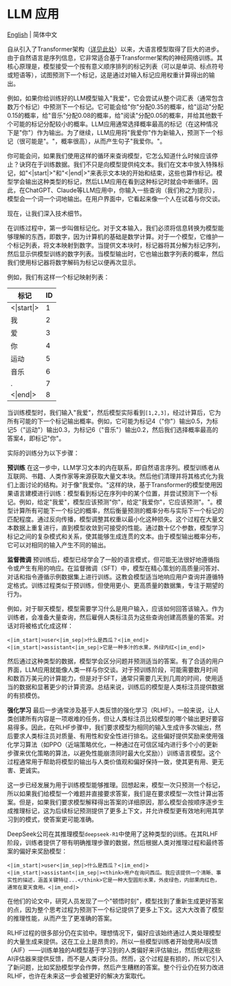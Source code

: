 # LLM 应用

[English](./index.md) | 简体中文

自从引入了Transformer架构（[详见此处](../04/index_zh-CN.md)）以来，大语言模型取得了巨大的进步。由于自然语言是序列信息，它非常适合基于Transformer架构的神经网络训练。其核心原理是，模型接受一个按有意义顺序排列的标记列表（可以是单词、标点符号或短语等），试图预测下一个标记，这是通过对输入标记应用权重计算得出的输出。

例如，如果你给训练好的LLM模型输入"我爱"，它会尝试从整个词汇表（通常包含数万个标记）中预测下一个标记。它可能会给"你"分配0.35的概率，给"运动"分配0.15的概率，给"音乐"分配0.08的概率，给"阅读"分配0.05的概率，并给其他数千个可能的标记分配较小的概率。LLM应用通常选择概率最高的标记（在这种情况下是"你"）作为输出。为了继续，LLM应用将"我爱你"作为新输入，预测下一个标记（很可能是"。"，概率很高），从而产生句子"我爱你。"。

你可能会问，如果我们使用这样的循环来查询模型，它怎么知道什么时候应该停止？诀窍在于训练数据。我们不只是向模型提供纯文本。我们在文本中放入特殊标记，如"<|start|>"和"<|end|>"来表示文本块的开始和结束，这些也算作标记。模型学会输出这种类型的标记，然后LLM应用在看到这种标记时就会中断循环。因此，在ChatGPT、Claude等LLM应用中，你输入一些查询（我们称之为提示），模型会一个词一个词地输出。在用户界面中，它看起来像一个人在试着与你交谈。

现在，让我们深入技术细节。

在训练过程中，第一步叫做标记化。对于文本输入，我们必须将信息转换为模型能够理解的东西，即数字，因为计算机的基础是数学计算。对于一个模型，它维护一个标记列表，将文本映射到数字。当提供文本块时，标记器将其分解为标记序列，然后显示供模型训练的数字列表。当模型输出时，它也输出数字列表的概率，然后我们使用标记器将数字解码为标记以便再次显示。

例如，我们有这样一个标记映射列表：

| 标记 | ID |
|------|-----|
| <\|start\|> | 1 |
| 我 | 2 |
| 爱 | 3 |
| 你 | 4 |
| 运动 | 5 |
| 音乐 | 6 |
| . | 7 |
| <\|end\|> | 8 |

当训练模型时，我们输入"我爱"，然后模型实际看到`[1,2,3]`，经过计算后，它为所有可能的下一个标记输出概率。例如，它可能为标记4（"你"）输出0.5，为标记5（"运动"）输出0.3，为标记6（"音乐"）输出0.2，然后我们选择概率最高的答案4，即标记"你"。

实际的训练分为以下步骤：

**预训练**
在这一步中，LLM学习文本的内在联系，即自然语言序列。模型训练者从互联网、书籍、人类作家等来源获取大量文本块。然后他们清理并将其格式化为我们上面讨论的结构。对于像"我爱你。"这样的块，基于Transformer的模型使用因果语言建模进行训练：模型看到标记在序列中的某个位置，并尝试预测下一个标记。例如，给定"我爱"，模型应该预测"你"，给定"我爱你"，它应该预测"。"。模型计算所有可能下一个标记的概率，然后衡量预测的概率分布与实际下一个标记的匹配程度。通过反向传播，模型调整其权重以最小化这种损失。这个过程在大量文本数据上重复进行，直到模型收敛到可接受的性能。通过数十亿个参数，模型学习标记之间的复杂模式和关系，使其能够生成连贯的文本。由于模型输出概率分布，它可以对相同的输入产生不同的输出。

**监督微调**
预训练后，模型已经学会了一般的语言模式，但可能无法很好地遵循指令或产生有用的响应。在监督微调（SFT）中，模型在精心策划的高质量问答对、对话和指令遵循示例数据集上进行训练。这教会模型适当地响应用户查询并遵循特定格式。训练过程类似于预训练，但使用更小、更高质量的数据集，专注于期望的行为。

例如，对于聊天模型，模型需要学习什么是用户输入，应该如何回答该输入。作为训练者，会准备大量查询，然后雇佣人类标注员为这些查询创建高质量的答案。对话对将被格式化成这样：

```plain
<|im_start|>user<|im_sep|>什么是西瓜？<|im_end|><|im_start|>assistant<|im_sep|>它是一种多汁的水果，外绿内红<|im_end|>
```

然后通过这种类型的数据，模型学会区分问题并预测适当的答案。有了合适的用户界面，LLM应用就能像人类一样与你交谈。对于预训练阶段，可能需要数月时间和数百万美元的计算能力，但是对于SFT，通常只需要几天到几周的时间，使用适当的数据和显著更少的计算资源。总结来说，训练后的模型是人类标注员提供数据的有损模仿。

**强化学习**
最后一步通常涉及基于人类反馈的强化学习（RLHF）。一般来说，让人类创建所有内容是一项艰难的任务，但让人类标注员比较模型的哪个输出更好要容易得多。因此，在RLHF步骤中，我们要求模型为相同的输入生成许多次输出，然后要求人类标注员对质量、有用性和安全性进行排名。这些偏好提供奖励来使用强化学习算法（如PPO（近端策略优化，一种通过在可信区域内进行多个小的更新步骤来优化策略的算法，以避免性能崩溃同时最大化奖励））训练语言模型。这个过程通常用于帮助将模型的输出与人类价值观和偏好保持一致，使其更有用、更无害、更诚实。

这一步已经发展为用于训练模型能够推理。回想起来，模型一次只预测一个标记，所以如果我们给模型一个难题并直接要求答案，我们是在要求模型一次性计算出答案。但是，如果我们要求模型解释得出答案的详细原因，那么模型会按顺序逐步生成推理标记，这为后续标记预测提供了更多上下文，并允许模型更有效地利用其学习到的模式，使答案更可能准确。

DeepSeek公司在其推理模型`deepseek-R1`中使用了这种类型的训练。在其RLHF阶段，训练者提供了带有明确推理步骤的数据，然后根据人类对推理过程和最终答案的偏好来奖励模型：

```plain
<|im_start|>user<|im_sep|>什么是西瓜？<|im_end|><|im_start|>assistant<|im_sep|><think>用户在询问西瓜。我应该提供一个清晰、事实性的描述，涵盖关键特征...</think>它是一种大型圆形水果，外皮绿色，内部果肉红色，通常在夏天食用。<|im_end|>
```

在他们的论文中，研究人员发现了一个"顿悟时刻"，模型找到了重新生成更好答案的点，因为整个思考过程为预测下一个标记提供了更多上下文。这大大改善了模型的推理性能，从而产生了更准确的答案。

RLHF过程的很多部分仍在实验中。理想情况下，偏好应该始终通过人类处理模型的大量生成来提供。这在工业上是昂贵的，所以一些模型训练者开始使用AI反馈（AIF）——训练单独的AI模型基于学习到的人类偏好来评估输出，然后使用这些AI评估器来提供反馈，而不是人类评分员。然而，这个过程是有损的，所以它引入了新问题，比如奖励模型学会作弊，然后产生糟糕的答案。整个行业仍在努力改进RLHF，也许在未来这一步会被更好的解决方案取代。
